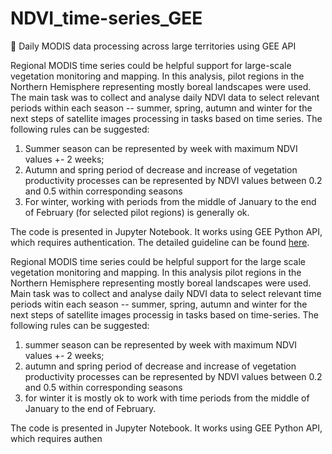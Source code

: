 # NDVI_time-series_GEE
🗾 Daily MODIS data processing across large territories using GEE API

Regional MODIS time series could be helpful support for large-scale vegetation monitoring and mapping. 
In this analysis, pilot regions in the Northern Hemisphere representing mostly boreal landscapes were used. The main task was to collect and analyse daily NDVI data to select relevant periods within each season -- summer, spring, autumn and winter for the next steps of satellite images processing in tasks based on time series.
The following rules can be suggested:
1) Summer season can be represented by week  with maximum NDVI values +- 2 weeks;
2) Autumn and spring period of decrease and increase of vegetation productivity  processes can be represented by NDVI values between 0.2 and 0.5 within corresponding seasons
3) For winter, working with periods from the middle of January to the end of February (for selected pilot regions) is generally ok. 
 
The code is presented in Jupyter Notebook. It works using GEE Python API, which requires authentication. The detailed guideline can be found [here](https://developers.google.com/earth-engine/tutorials/community/intro-to-python-api).

Regional MODIS time series could be helpful support for the large scale vegetation monitoring and mapping.
In this analysis pilot regions in the Northern Hemisphere representing mostly boreal landscapes were used. Main task was to collect and analyse daily NDVI data to select relevant time periods witin each season -- summer, spring, autumn and winter for the next steps of satellite images processig in tasks based on time-series. 
The following rules can be suggested:
1) summer season can be represented by week  with maximum NDVI values +- 2 weeks;
2) autumn and spring period of decrease and increase of vegetation productivity  processes can be represented by NDVI values between 0.2 and 0.5 within corresponding seasons
3) for winter it is mostly ok to work with time periods from the middle of January to the end of February.

The code is presented in Jupyter Notebook. It works using GEE Python API, which requires authen 
